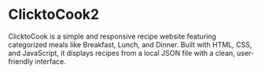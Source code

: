 # ClicktoCook2
ClicktoCook is a simple and responsive recipe website featuring categorized meals like Breakfast, Lunch, and Dinner. Built with HTML, CSS, and JavaScript, it displays recipes from a local JSON file with a clean, user-friendly interface.
